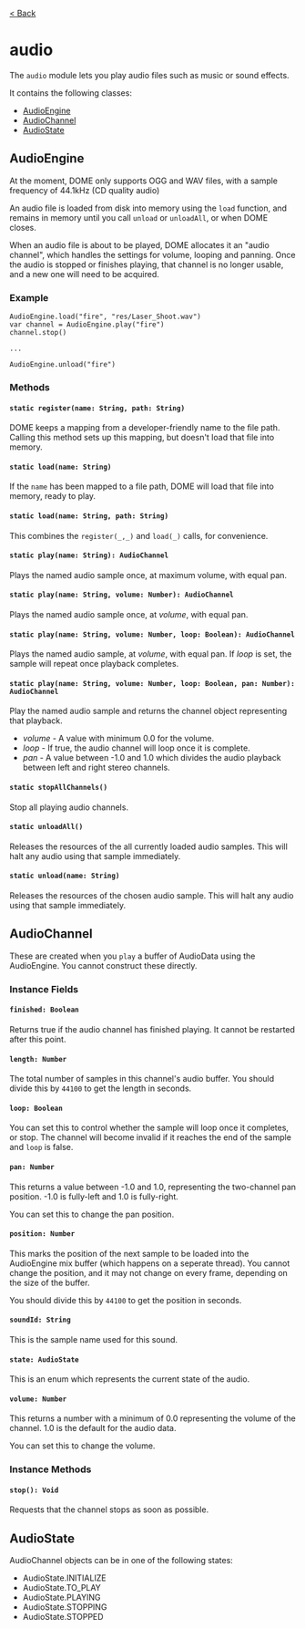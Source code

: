 [< Back](.)

audio
================

The `audio` module lets you play audio files such as music or sound effects.

It contains the following classes:

* [AudioEngine](#audioengine)
* [AudioChannel](#audiochannel)
* [AudioState](#audiostate)

## AudioEngine

At the moment, DOME only supports OGG and WAV files, with a sample frequency of 44.1kHz (CD quality audio)

An audio file is loaded from disk into memory using the `load` function, and remains in memory until you call `unload` or `unloadAll`, or when DOME closes.

When an audio file is about to be played, DOME allocates it an "audio channel", which handles the settings for volume, looping and panning.
Once the audio is stopped or finishes playing, that channel is no longer usable, and a new one will need to be acquired.


### Example

```wren
AudioEngine.load("fire", "res/Laser_Shoot.wav")
var channel = AudioEngine.play("fire")
channel.stop()

...

AudioEngine.unload("fire")
```

### Methods

#### `static register(name: String, path: String)`
DOME keeps a mapping from a developer-friendly name to the file path. Calling this method sets up this mapping, but doesn't load that file into memory.

#### `static load(name: String)`
If the `name` has been mapped to a file path, DOME will load that file into memory, ready to play.

#### `static load(name: String, path: String)`
This combines the `register(_,_)` and `load(_)` calls, for convenience.

#### `static play(name: String): AudioChannel`
Plays the named audio sample once, at maximum volume, with equal pan.
#### `static play(name: String, volume: Number): AudioChannel`
Plays the named audio sample once, at _volume_, with equal pan.
#### `static play(name: String, volume: Number, loop: Boolean): AudioChannel`
Plays the named audio sample, at _volume_, with equal pan. If _loop_ is set, the sample will repeat once playback completes.
#### `static play(name: String, volume: Number, loop: Boolean, pan: Number): AudioChannel`
Play the named audio sample and returns the channel object representing that playback.
 * _volume_ - A value with minimum 0.0 for the volume.
 * _loop_ - If true, the audio channel will loop once it is complete.
 * _pan_ - A value between -1.0 and 1.0 which divides the audio playback between left and right stereo channels.

#### `static stopAllChannels()`
Stop all playing audio channels.

#### `static unloadAll()`
Releases the resources of the all currently loaded audio samples. This will halt any audio using that sample immediately.

#### `static unload(name: String)`
Releases the resources of the chosen audio sample. This will halt any audio using that sample immediately.

## AudioChannel

These are created when you `play` a buffer of AudioData using the AudioEngine. You cannot construct these directly. 

### Instance Fields

#### `finished: Boolean`
Returns true if the audio channel has finished playing. It cannot be restarted after this point.

#### `length: Number`
The total number of samples in this channel's audio buffer.
You should divide this by `44100` to get the length in seconds.

#### `loop: Boolean`
You can set this to control whether the sample will loop once it completes, or stop.
The channel will become invalid if it reaches the end of the sample and `loop` is false.

#### `pan: Number`
This returns a value between -1.0 and 1.0, representing the two-channel pan position. -1.0 is fully-left and 1.0 is fully-right.

You can set this to change the pan position.

#### `position: Number`
This marks the position of the next sample to be loaded into the AudioEngine mix buffer (which happens on a seperate thread).
You cannot change the position, and it may not change on every frame, depending on the size of the buffer.

You should divide this by `44100` to get the position in seconds.

#### `soundId: String`
This is the sample name used for this sound.

#### `state: AudioState`
This is an enum which represents the current state of the audio.

#### `volume: Number`
This returns a number with a minimum of 0.0 representing the volume of the channel. 1.0 is the default for the audio data.

You can set this to change the volume.

### Instance Methods

#### `stop(): Void`
Requests that the channel stops as soon as possible.

## AudioState
AudioChannel objects can be in one of the following states:

 - AudioState.INITIALIZE
 - AudioState.TO_PLAY
 - AudioState.PLAYING
 - AudioState.STOPPING
 - AudioState.STOPPED

